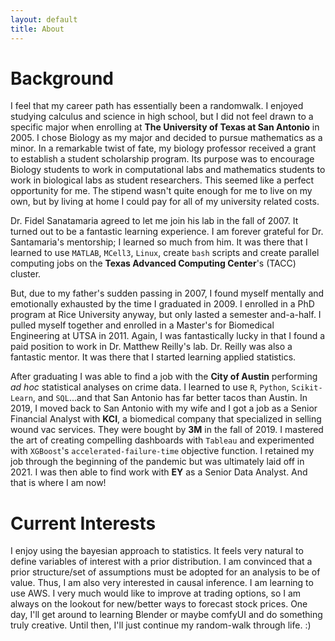 ```yaml
---
layout: default
title: About
---
```


# Background
I feel that my career path has essentially been a randomwalk. I enjoyed studying calculus and science in high school, but 
I did not feel drawn to a specific major when enrolling at **The University of Texas at San Antonio** in 2005.
I chose Biology as my major and decided to pursue mathematics as a minor. In a remarkable twist of fate, 
my biology professor received a grant to establish a student scholarship program. Its purpose was to encourage Biology students to work in 
computational labs and mathematics students to work in biological labs as student researchers. This seemed like a perfect opportunity for me. 
The stipend wasn't quite enough for me to live on my own, but by living at home I could pay for all of my university related costs. 

Dr. Fidel Sanatamaria agreed to let me join his lab in the fall of 2007. It turned out to be a fantastic learning experience. 
I am forever grateful for Dr. Santamaria's mentorship; I learned so much from him. It was there that I learned to use `MATLAB`, 
`MCell3`, `Linux`, create `bash` scripts and create parallel computing jobs on the **Texas Advanced Computing Center**'s (TACC) cluster.

But, due to my father's sudden passing in 2007, I found myself mentally and emotionally exhausted by the time I graduated in 2009. 
I enrolled in a PhD program at Rice University anyway, but only lasted a semester and-a-half. I pulled myself together and 
enrolled in a Master's for Biomedical Engineering at UTSA in 2011. Again, I was fantastically lucky in that I found a paid 
position to work in Dr. Matthew Reilly's lab. Dr. Reilly was also a fantastic mentor. It was there that I started learning
applied statistics.

After graduating I was able to find a job with the **City of Austin** performing _ad hoc_ statistical analyses on crime data.
I learned  to use `R`, `Python`, `Scikit-Learn`, and `SQL`...and that San Antonio has far better tacos than Austin.
In 2019, I moved back to San Antonio with my wife and I got a job as a Senior Financial Analyst with **KCI**, a biomedical company 
that specialized in selling wound vac services. They were bought by **3M** in the fall of 2019. I mastered the art of creating 
compelling dashboards with `Tableau` and experimented with `XGBoost`'s `accelerated-failure-time` objective function.
I retained my job through the beginning of the pandemic but was ultimately laid off in 2021. I was then able to find work 
with **EY** as a Senior Data Analyst. And that is where I am now!

# Current Interests
I enjoy using the bayesian approach to statistics. It feels very natural to define variables of interest with a prior distribution. 
I am convinced that a prior structure/set of assumptions must be adopted for an analysis to be of value. Thus, I am also 
very interested in causal inference. I am learning to use AWS. I very much would like to improve at trading options, so I 
am always on the lookout for new/better ways to forecast stock prices. One day, I'll get around to learning Blender or 
maybe comfyUI and do something truly creative. Until then, I'll just continue my random-walk through life. :) 